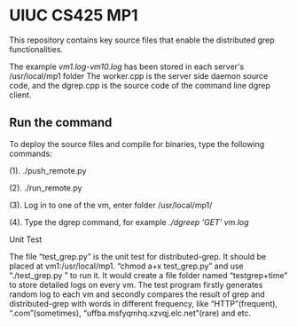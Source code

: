 # UIUC CS425 MP1 
This repository contains key source files that enable the distributed grep functionalities.

The example _vm1.log-vm10.log_ has been stored in each server's /usr/local/mp1 folder
The worker.cpp is the server side daemon source code, and the dgrep.cpp is the source code of the command line dgrep client.


## Run the command
To deploy the source files and compile for binaries, type the following commands:  

(1). ./push_remote.py  

(2). ./run_remote.py  

(3). Log in to one of the vm, enter folder /usr/local/mp1/  

(4). Type the dgrep command, for example _./dgreep 'GET' vm.log_  


Unit Test  

The file “test_grep.py” is the unit test for distributed-grep. It should be placed at vm1:/usr/local/mp1. 
“chmod a+x test_grep.py” and use “./test_grep.py ” to run it. 
It would create a file folder named “testgrep+time” to store detailed logs on every vm.
The test program firstly generates random log to each vm and secondly compares the result of grep and distributed-grep with words in different frequency, like “HTTP”(frequent), “.com”(sometimes), “uffba.msfyqmhq.xzvqj.elc.net”(rare) and etc. 
